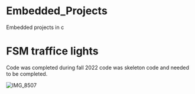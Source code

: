 # Embedded_Projects
Embedded projects in c


# FSM traffice lights 

Code was completed during fall 2022 
code was skeleton code and needed to be
completed. 

![IMG_8507](https://user-images.githubusercontent.com/31228460/214196102-c94d1ddc-b9cd-44d2-8565-9186ade348f1.jpg)


